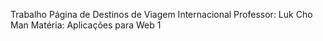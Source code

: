 Trabalho Página de Destinos de Viagem Internacional
Professor: Luk Cho Man
Matéria: Aplicações para Web 1